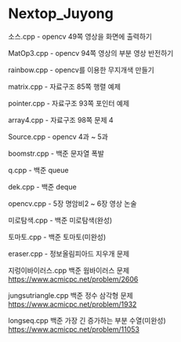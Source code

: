 # Nextop_Juyong

소스.cpp - opencv 49쪽 영상을 화면에 출력하기

MatOp3.cpp - opencv 94쪽 영상의 부분 영상 반전하기

rainbow.cpp - opencv를 이용한 무지개색 만들기

matrix.cpp - 자료구조 85쪽 행렬 예제

pointer.cpp - 자료구조 93쪽 포인터 예제

array4.cpp - 자료구조 98쪽 문제 4

Source.cpp - opencv 4과 ~ 5과 

boomstr.cpp - 백준 문자열 폭발

q.cpp - 백준 queue

dek.cpp - 백준 deque

opencv.cpp - 5장 명암비2 ~ 6장 영상 논술

미로탐색.cpp - 백준 미로탐색(완성)

토마토.cpp - 백준 토마토(미완성)

eraser.cpp - 정보올림피아드 지우개 문제

지렁이바이러스.cpp 백준 웜바이러스 문제 https://www.acmicpc.net/problem/2606

jungsutriangle.cpp 백준 정수 삼각형 문제 https://www.acmicpc.net/problem/1932

longseq.cpp 백준 가장 긴 증가하는 부분 수열(미완성) https://www.acmicpc.net/problem/11053
